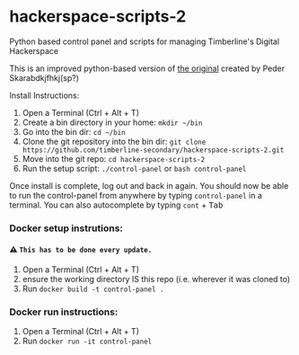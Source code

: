 # hackerspace-scripts-2
Python based control panel and scripts for managing Timberline's Digital Hackerspace

This is an improved python-based version of [the original](https://github.com/timberline-secondary/hackerspace-scripts) created by Peder Skarabdkjfhkj(sp?)

Install Instructions:

1. Open a Terminal (Ctrl + Alt + T)
1. Create a bin directory in your home: `mkdir ~/bin`
1. Go into the bin dir:  `cd ~/bin`
1. Clone the git repository into the bin dir: `git clone https://github.com/timberline-secondary/hackerspace-scripts-2.git`
1. Move into the git repo: `cd hackerspace-scripts-2`
1. Run the setup script: `./control-panel` or `bash control-panel`

Once install is complete, log out and back in again. You should  now be able to run the control-panel from anywhere by typing `control-panel` in a terminal.  You can also autocomplete by typing `cont` + <kbd>Tab</kbd>

 ### Docker setup instrutions:
 #### ⚠️ `This has to be done every update.`

 1. Open a Terminal (Ctrl + Alt + T)
 2. ensure the working directory IS this repo (i.e. wherever it was cloned to)
 3. Run `docker build -t control-panel .`

 ### Docker run instructions:

 1. Open a Terminal (Ctrl + Alt + T)
 2. Run `docker run -it control-panel`